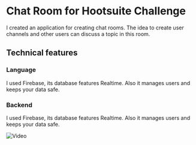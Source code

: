 # Chat Room for Hootsuite Challenge #

I created an application for creating chat rooms. The idea to create user channels and other users can discuss a topic in this room.

## Technical features ##

### Language ###
I used Firebase, its database features Realtime. Also it manages users and keeps your data safe.

### Backend ###
I used Firebase, its database features Realtime. Also it manages users and keeps your data safe.

![Video](https://github.com/digoreis/nubank-test/blob/master/testenubank1.gif)